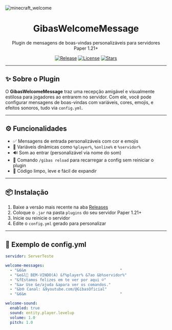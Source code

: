 ![minecraft_welcome](https://github.com/user-attachments/assets/8fccb0ea-812e-474a-be70-f2bbaab94b77)

<h1 align="center">GibasWelcomeMessage</h1>
<p align="center">
  Plugin de mensagens de boas-vindas personalizáveis para servidores Paper 1.21+
</p>

<p align="center">
  <a href="https://github.com/SeuUsuario/GibasPlugin/releases"><img src="https://img.shields.io/github/v/release/SeuUsuario/GibasPlugin?label=vers%C3%A3o&style=flat-square" alt="Release"></a>
  <a href="https://github.com/SeuUsuario/GibasPlugin/blob/main/LICENSE"><img src="https://img.shields.io/github/license/SeuUsuario/GibasPlugin?style=flat-square" alt="License"></a>
  <a href="https://github.com/SeuUsuario/GibasPlugin/stargazers"><img src="https://img.shields.io/github/stars/SeuUsuario/GibasPlugin?style=flat-square" alt="Stars"></a>
</p>

---

## ✨ Sobre o Plugin

O **GibasWelcomeMessage** traz uma recepção amigável e visualmente estilosa para jogadores ao entrarem no servidor. Com ele, você pode configurar mensagens de boas-vindas com variáveis, cores, emojis, e efeitos sonoros, tudo via `config.yml`.

---

## ⚙️ Funcionalidades

- ✅ Mensagens de entrada personalizáveis com cor e emojis
- 🔁 Variáveis dinâmicas como `%player%`, `%online%` e `%servidor%`
- 🔊 Som ao entrar (personalizável via nome do som)
- 🔄 Comando `/gibas reload` para recarregar a config sem reiniciar o plugin
- 🧩 Código limpo, leve e fácil de expandir

---

## 📦 Instalação

1. Baixe a versão mais recente na aba [Releases](https://github.com/SeuUsuario/GibasPlugin/releases)
2. Coloque o `.jar` na pasta `plugins` do seu servidor Paper 1.21+
3. Inicie ou reinicie o servidor
4. Edite o `config.yml` gerado para personalizar

---

## 📁 Exemplo de config.yml

```yaml
servidor: ServerTeste

welcome-messages:
  - "&6&m                                         "
  - "&e&l👋 BEM-VINDO(A) &f%player% &7ao &b%servidor%"
  - "&fEstamos felizes em te ver por aqui ☺"
  - "&a✔ Use &e/ajuda &apara ver os comandos."
  - "&b🌐 Canal: &9youtube.com/@GibasOficial"
  - "&6&m                                         "

welcome-sound:
  enabled: true
  sound: entity.player.levelup
  volume: 1.0
  pitch: 1.0
